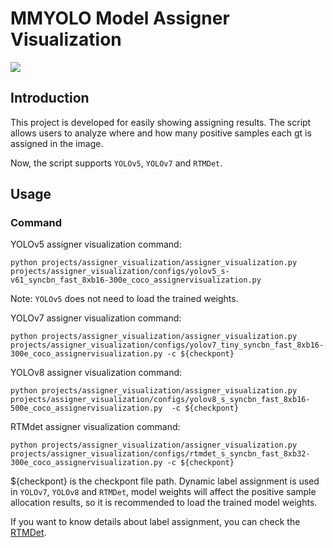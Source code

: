 # MMYOLO Model Assigner Visualization

<img src="https://user-images.githubusercontent.com/40284075/208255302-dbcf8cb0-b9d1-495f-8908-57dd2370dba8.png"/>

## Introduction

This project is developed for easily showing assigning results. The script allows users to analyze where and how many positive samples each gt is assigned in the image.

Now, the script supports `YOLOv5`, `YOLOv7` and `RTMDet`.

## Usage

### Command

YOLOv5 assigner visualization command:

```shell
python projects/assigner_visualization/assigner_visualization.py projects/assigner_visualization/configs/yolov5_s-v61_syncbn_fast_8xb16-300e_coco_assignervisualization.py
```

Note: `YOLOv5` does not need to load the trained weights.

YOLOv7 assigner visualization command:

```shell
python projects/assigner_visualization/assigner_visualization.py projects/assigner_visualization/configs/yolov7_tiny_syncbn_fast_8xb16-300e_coco_assignervisualization.py -c ${checkpont}
```

YOLOv8 assigner visualization command:

```shell
python projects/assigner_visualization/assigner_visualization.py projects/assigner_visualization/configs/yolov8_s_syncbn_fast_8xb16-500e_coco_assignervisualization.py  -c ${checkpont}
```

RTMdet assigner visualization command:

```shell
python projects/assigner_visualization/assigner_visualization.py projects/assigner_visualization/configs/rtmdet_s_syncbn_fast_8xb32-300e_coco_assignervisualization.py -c ${checkpont}
```

${checkpont} is the checkpont file path. Dynamic label assignment is used in `YOLOv7`, `YOLOv8` and `RTMDet`, model weights will affect the positive sample allocation results, so it is recommended to load the trained model weights.

If you want to know details about label assignment, you can check the [RTMDet](https://mmyolo.readthedocs.io/zh_CN/latest/algorithm_descriptions/rtmdet_description.html#id5).
